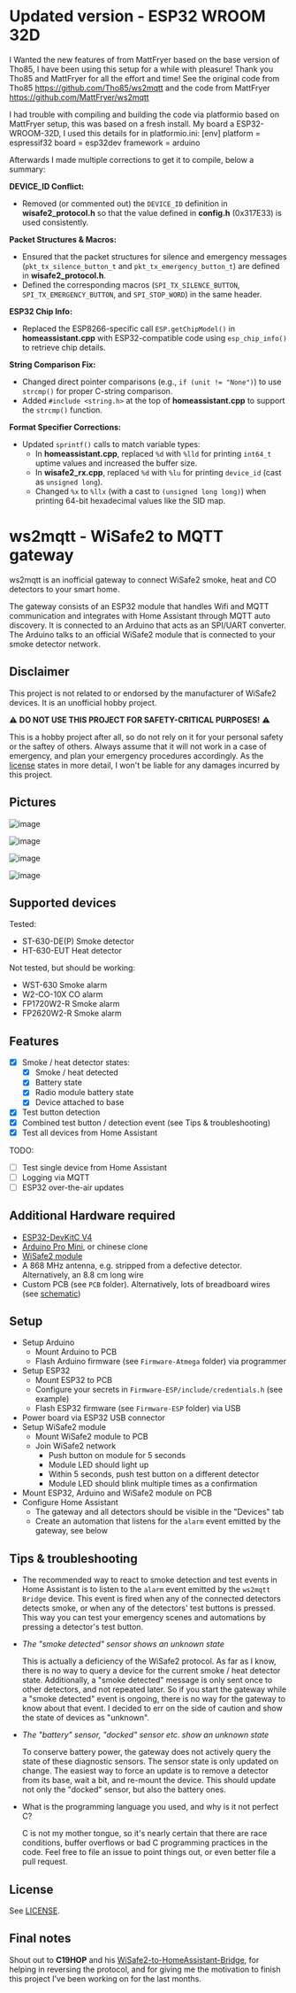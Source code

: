 # Updated version - ESP32 WROOM 32D

I Wanted the new features of from MattFryer based on the base version of Tho85, I have been using this setup for a while with pleasure!
Thank you Tho85 and MattFryer for all the effort and time! 
See the original code from Tho85 https://github.com/Tho85/ws2mqtt and the code from MattFryer https://github.com/MattFryer/ws2mqtt

I had trouble with compiling and building the code via platformio based on MattFryer setup, this was based on a fresh install. 
My board a ESP32-WROOM-32D, I used this details for in platformio.ini:
[env]
platform = espressif32
board = esp32dev
framework = arduino

Afterwards I made multiple corrections to get it to compile, below a summary:

**DEVICE_ID Conflict:**  
  - Removed (or commented out) the `DEVICE_ID` definition in **wisafe2_protocol.h** so that the value defined in **config.h** (0x317E33) is used consistently.

**Packet Structures & Macros:**  
  - Ensured that the packet structures for silence and emergency messages (`pkt_tx_silence_button_t` and `pkt_tx_emergency_button_t`) are defined in **wisafe2_protocol.h**.
  - Defined the corresponding macros (`SPI_TX_SILENCE_BUTTON`, `SPI_TX_EMERGENCY_BUTTON`, and `SPI_STOP_WORD`) in the same header.

**ESP32 Chip Info:**  
  - Replaced the ESP8266-specific call `ESP.getChipModel()` in **homeassistant.cpp** with ESP32-compatible code using `esp_chip_info()` to retrieve chip details.

**String Comparison Fix:**  
  - Changed direct pointer comparisons (e.g., `if (unit != "None")`) to use `strcmp()` for proper C-string comparison.
  - Added `#include <string.h>` at the top of **homeassistant.cpp** to support the `strcmp()` function.

**Format Specifier Corrections:**  
  - Updated `sprintf()` calls to match variable types:
    - In **homeassistant.cpp**, replaced `%d` with `%lld` for printing `int64_t` uptime values and increased the buffer size.
    - In **wisafe2_rx.cpp**, replaced `%d` with `%lu` for printing `device_id` (cast as `unsigned long`).
    - Changed `%x` to `%llx` (with a cast to `(unsigned long long)`) when printing 64-bit hexadecimal values like the SID map.

# ws2mqtt - WiSafe2 to MQTT gateway

ws2mqtt is an inofficial gateway to connect WiSafe2 smoke, heat and CO detectors to your smart home.

The gateway consists of an ESP32 module that handles Wifi and MQTT communication and integrates with Home Assistant through MQTT auto discovery. It is connected to an Arduino that acts as an SPI/UART converter. The Arduino talks to an official WiSafe2 module that is connected to your smoke detector network.

## Disclaimer

This project is not related to or endorsed by the manufacturer of WiSafe2 devices. It is an unofficial hobby project.

:warning: **DO NOT USE THIS PROJECT FOR SAFETY-CRITICAL PURPOSES!** :warning:

This is a hobby project after all, so do not rely on it for your personal safety or the saftey of others. Always assume that it will not work in a case of emergency, and plan your emergency procedures accordingly. As the [license](LICENSE.md) states in more detail, I won't be liable for any damages incurred by this project.

## Pictures

![image](doc/pcb1.jpg)

![image](doc/pcb2.jpg)

![image](doc/homeassistant1.png)

![image](doc/homeassistant2.png)

## Supported devices

Tested:

- ST-630-DE(P) Smoke detector
- HT-630-EUT Heat detector

Not tested, but should be working:

- WST-630 Smoke alarm
- W2-CO-10X CO alarm
- FP1720W2-R Smoke alarm
- FP2620W2-R Smoke alarm

## Features

- [x] Smoke / heat detector states:
  - [x] Smoke / heat detected
  - [x] Battery state
  - [x] Radio module battery state
  - [x] Device attached to base
- [x] Test button detection
- [x] Combined test button / detection event (see Tips & troubleshooting)
- [x] Test all devices from Home Assistant

TODO:

- [ ] Test single device from Home Assistant
- [ ] Logging via MQTT
- [ ] ESP32 over-the-air updates

## Additional Hardware required

- [ESP32-DevKitC V4](https://docs.espressif.com/projects/esp-idf/en/latest/esp32/hw-reference/esp32/get-started-devkitc.html)
- [Arduino Pro Mini](https://www.arduino.cc/en/pmwiki.php?n=Main/ArduinoBoardProMini), or chinese clone
- [WiSafe2 module](https://www.directtradesupplies.co.uk/product.php/199997/fireangel-wisafe2-module--wireless-alarm-pairing--all-wisafe2--mains---battery-only--alarms-can-be-paired---white-)
- A 868 MHz antenna, e.g. stripped from a defective detector. Alternatively, an 8.8 cm long wire
- Custom PCB (see `PCB` folder). Alternatively, lots of breadboard wires (see [schematic](PCB/schematic.pdf))

## Setup

- Setup Arduino
  - Mount Arduino to PCB
  - Flash Arduino firmware (see `Firmware-Atmega` folder) via programmer
- Setup ESP32
  - Mount ESP32 to PCB
  - Configure your secrets in `Firmware-ESP/include/credentials.h` (see example)
  - Flash ESP32 firmware (see `Firmware-ESP` folder) via USB
- Power board via ESP32 USB connector
- Setup WiSafe2 module
  - Mount WiSafe2 module to PCB
  - Join WiSafe2 network
    - Push button on module for 5 seconds
    - Module LED should light up
    - Within 5 seconds, push test button on a different detector
    - Module LED should blink multiple times as a confirmation
- Mount ESP32, Arduino and WiSafe2 module on PCB
- Configure Home Assistant
  - The gateway and all detectors should be visible in the "Devices" tab
  - Create an automation that listens for the `alarm` event emitted by the gateway, see below

## Tips & troubleshooting

* The recommended way to react to smoke detection and test events in Home Assistant is to listen to the `alarm` event emitted by the `ws2mqtt Bridge` device. This event is fired when any of the connected detectors detects smoke, or when any of the detectors' test buttons is pressed. This way you can test your emergency scenes and automations by pressing a detector's test button.

* _The "smoke detected" sensor shows an unknown state_

  This is actually a deficiency of the WiSafe2 protocol. As far as I know, there is no way to query a device for the current smoke / heat detector state. Additionally, a "smoke detected" message is only sent once to other detectors, and not repeated later. So if you start the gateway while a "smoke detected" event is ongoing, there is no way for the gateway to know about that event. I decided to err on the side of caution and show the state of devices as "unknown".

* _The "battery" sensor, "docked" sensor etc. show an unknown state_

  To conserve battery power, the gateway does not actively query the state of these diagnostic sensors. The sensor state is only updated on change. The easiest way to force an update is to remove a detector from its base, wait a bit, and re-mount the device. This should update not only the "docked" sensor, but also the battery ones.

* What is the programming language you used, and why is it not perfect C?

  C is not my mother tongue, so it's nearly certain that there are race conditions, buffer overflows or bad C programming practices in the code. Feel free to file an issue to point things out, or even better file a pull request.

## License

See [LICENSE](LICENSE.md).

## Final notes

Shout out to **C19HOP** and his [WiSafe2-to-HomeAssistant-Bridge](https://github.com/C19HOP/WiSafe2-to-HomeAssistant-Bridge), for helping in reversing the protocol, and for giving me the motivation to finish this project I've been working on for the last months.
